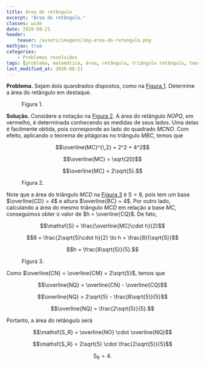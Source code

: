 ```yaml
---
title: Área do retângulo
excerpt: "Área do retângulo."
classes: wide
date: 2020-08-21
header:
    teaser: /assets/imagens/img-area-do-retangulo.png
mathjax: true
categories:
    - Problemas resolvidos
tags: [problema, matemática, área, retângulo, triângulo retângulo, teorema de Pitágoras]
last_modified_at: 2020-08-21
---
```


**Problema.** Sejam dois quandrados dispostos, como na [Figura 1](#figura). Determine a área do retângulo em destaque.


<!--<a id = "figura">
    ![img-area-do-retangulo]({{ site.url }}{{ site.baseurl }}/assets/imagens/img-area-do-retangulo.png){: .align-center}
</a>-->

<a id = "figura"></a>
<figure style="width: 300px" class="align-center">
    <img src="{{ site.url }}{{ site.baseurl }}/assets/imagens/img-area-do-retangulo.png" alt="">
    <figcaption >Figura 1.</figcaption>
</figure>


**Solução.** Considere a notação na [Figura 2](#figura2). A área do retângulo $NOPQ$, em vermelho, é determinada conhecendo as medidas de seus lados. Uma delas é facilmente obtida, pois corresponde ao lado do quadrado $MCNO$. Com efeito, aplicando o teorema de pitágoras no triângulo $MBC$, temos que

$$\overline{MC}^{\,2} = 2^2 + 4^2$$

$$\overline{MC}   = \sqrt{20}$$

$$\overline{MC}   = 2\sqrt{5}.$$


<a id = "figura2"></a>
<figure style="width: 300px" class="align-center">
    <img src="{{ site.url }}{{ site.baseurl }}/assets/imagens/img2-area-do-retangulo.png" alt="">
    <figcaption >Figura 2.</figcaption>
</figure>

<!--
<a ind = "figura2">
    ![img-area-do-retangulo]({{ site.url }}{{ site.baseurl }}/assets/imagens/img2-area-do-retangulo.png){: .align-center}
</a>-->

Note que a área do triângulo $MCD$ na [Figura 3](#figura3) é $\mathsf{S} = 8$, pois tem um base $\overline{CD} = 4$ e altura $\overline{BC} = 4$. Por outro lado, calculando a área do mesmo triângulo $MCD$ em relação a base $MC$, conseguimos obter o valor de $h = \overline{CQ}$. De fato,

$$\mathsf{S} = \frac{\overline{MC}\cdot h}{2}$$

$$8 = \frac{2\sqrt{5}\cdot h}{2} \to h = \frac{8}{\sqrt{5}}$$

$$h = \frac{8\sqrt{5}}{5}.$$

<a id = "figura3"></a>
<figure style="width: 300px" class="align-center">
    <img src="{{ site.url }}{{ site.baseurl }}/assets/imagens/img3-area-do-retangulo.png" alt="">
    <figcaption >Figura 3.</figcaption>
</figure>

<!--
<a ind = "figura3">
![img-area-do-retangulo]({{ site.url }}{{ site.baseurl }}/assets/imagens/img3-area-do-retangulo.png){: .align-center}
</a>-->

Como $\overline{CN} = \overline{CM} = 2\sqrt{5}$, temos que 

$$\overline{NQ} = \overline{CN} - \overline{CQ}$$

$$\overline{NQ} = 2\sqrt{5} - \frac{8\sqrt{5}}{5}$$

$$\overline{NQ} = \frac{2\sqrt{5}}{5}.$$

Portanto, a área do retângulo será

$$\mathsf{S_R} = \overline{NO} \cdot \overline{NQ}$$

$$\mathsf{S_R} = 2\sqrt{5} \cdot \frac{2\sqrt{5}}{5}$$

$$\mathsf{S_R} = 4.$$